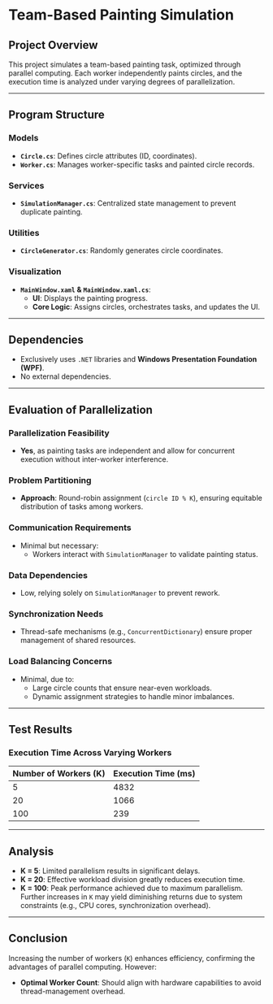 # Team-Based Painting Simulation

## Project Overview
This project simulates a team-based painting task, optimized through parallel computing. Each worker independently paints circles, and the execution time is analyzed under varying degrees of parallelization.

---

## Program Structure

### Models
- **`Circle.cs`**: Defines circle attributes (ID, coordinates).
- **`Worker.cs`**: Manages worker-specific tasks and painted circle records.

### Services
- **`SimulationManager.cs`**: Centralized state management to prevent duplicate painting.

### Utilities
- **`CircleGenerator.cs`**: Randomly generates circle coordinates.

### Visualization
- **`MainWindow.xaml` & `MainWindow.xaml.cs`**:
  - **UI**: Displays the painting progress.
  - **Core Logic**: Assigns circles, orchestrates tasks, and updates the UI.



---

## Dependencies
- Exclusively uses `.NET` libraries and **Windows Presentation Foundation (WPF)**.
- No external dependencies.

---

## Evaluation of Parallelization

### Parallelization Feasibility
- **Yes**, as painting tasks are independent and allow for concurrent execution without inter-worker interference.

### Problem Partitioning
- **Approach**: Round-robin assignment (`circle ID % K`), ensuring equitable distribution of tasks among workers.

### Communication Requirements
- Minimal but necessary:
  - Workers interact with `SimulationManager` to validate painting status.

### Data Dependencies
- Low, relying solely on `SimulationManager` to prevent rework.

### Synchronization Needs
- Thread-safe mechanisms (e.g., `ConcurrentDictionary`) ensure proper management of shared resources.

### Load Balancing Concerns
- Minimal, due to:
  - Large circle counts that ensure near-even workloads.
  - Dynamic assignment strategies to handle minor imbalances.

---

## Test Results

### Execution Time Across Varying Workers
| Number of Workers (K) | Execution Time (ms) |
|------------------------|---------------------|
| 5                      | 4832                |
| 20                     | 1066                |
| 100                    | 239                 |

---

## Analysis
- **K = 5**: Limited parallelism results in significant delays.
- **K = 20**: Effective workload division greatly reduces execution time.
- **K = 100**: Peak performance achieved due to maximum parallelism. Further increases in `K` may yield diminishing returns due to system constraints (e.g., CPU cores, synchronization overhead).

---

## Conclusion
Increasing the number of workers (`K`) enhances efficiency, confirming the advantages of parallel computing. However:
- **Optimal Worker Count**: Should align with hardware capabilities to avoid thread-management overhead.

